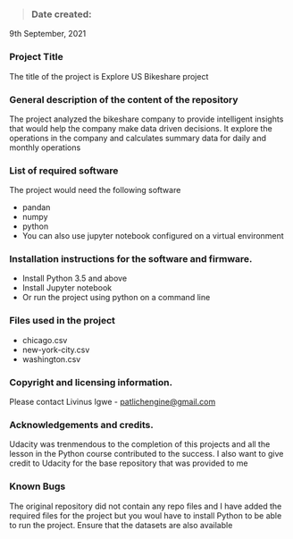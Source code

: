 >### Date created:
9th September, 2021

### Project Title
The title of the project is Explore US Bikeshare project

### General description of the content of the repository
The project analyzed the bikeshare company to provide intelligent insights that would help the company make data driven decisions. It explore the operations in the company and calculates summary data for daily and monthly operations

### List of required software
The project would need the following software
- pandan
- numpy
- python
- You can also use jupyter notebook configured on a virtual environment

### Installation instructions for the software and firmware.
- Install Python 3.5 and above 
- Install Jupyter notebook
- Or run the project using python on a command line

### Files used in the project
- chicago.csv
- new-york-city.csv
- washington.csv

### Copyright and licensing information.
Please contact Livinus Igwe - patlichengine@gmail.com

### Acknowledgements and credits.
Udacity was trenmendous to the completion of this projects and all the lesson in the Python course contributed to the success. I also want to give credit to Udacity for the base repository that was provided to me

### Known Bugs
The original repository did not contain any repo files and I have added the required files for the project but you woul have to install Python to be able to run the project. Ensure that the datasets are also available

